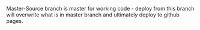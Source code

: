 Master-Source branch is master for working code - deploy from this branch will overwrite what is in master branch and ultimately deploy to github pages.